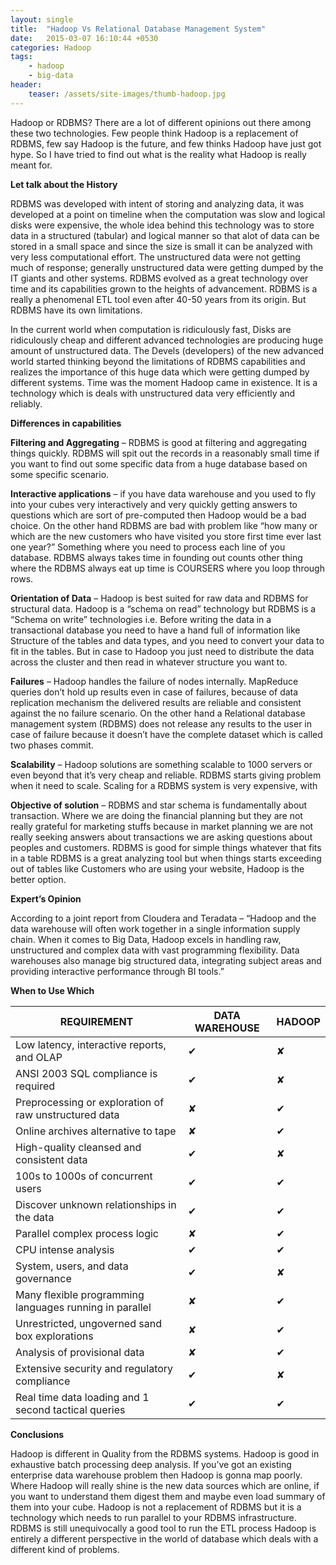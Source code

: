 ```yaml
---
layout: single
title:  "Hadoop Vs Relational Database Management System"
date:   2015-03-07 16:10:44 +0530
categories: Hadoop
tags: 
    - hadoop
    - big-data
header:
    teaser: /assets/site-images/thumb-hadoop.jpg
---
```

Hadoop or RDBMS? There are a lot of different opinions out there among these two technologies. Few people think Hadoop is a replacement of RDBMS, few say Hadoop is the future, and few thinks Hadoop have just got hype. So I have tried to find out what is the reality what Hadoop is really meant for.


**Let talk about the History**

RDBMS was developed with intent of storing and analyzing data, it was developed at a point on timeline when the computation was slow and logical disks were expensive, the whole idea behind this technology was to store data in a structured (tabular) and logical manner so that alot of data can be stored in a small space and since the size is small it can be analyzed with very less computational effort. The unstructured data were not getting much of response; generally unstructured data were getting dumped by the IT giants and other systems. RDBMS evolved as a great technology over time and its capabilities grown to the heights of advancement. RDBMS is a really a phenomenal ETL tool even after 40-50 years from its origin.  But RDBMS have its own limitations.

In the current world when computation is ridiculously fast, Disks are ridiculously cheap and different advanced technologies are producing huge amount of unstructured data. The Devels (developers) of the new advanced world started thinking beyond the limitations of RDBMS capabilities and realizes the importance of this huge data which were getting dumped by different systems. Time was the moment Hadoop came in existence. It is a technology which is deals with unstructured data very efficiently and reliably.

**Differences in capabilities**

**Filtering and Aggregating** – RDBMS is good at filtering and aggregating things quickly. RDBMS will spit out the records in a reasonably small time if you want to find out some specific data from a huge database based on some specific scenario.

**Interactive applications** – if you have data warehouse and you used to fly into your cubes very interactively and very quickly getting answers to questions which are sort of pre-computed then Hadoop would be a bad choice. On the other hand RDBMS are bad with problem like “how many or which are the new customers who have visited you store first time ever last one year?”  Something where you need to process each line of you database. RDBMS always takes time in founding out counts other thing where the RDBMS always eat up time is COURSERS where you loop through rows.

**Orientation of Data** – Hadoop is best suited for raw data and RDBMS for structural data. Hadoop is a “schema on read” technology but RDBMS is a “Schema on write” technologies i.e.  Before writing the data in a transactional database you need to have a hand full of information like Structure of the tables and data types, and you need to convert your data to fit in the tables. But in case to Hadoop you just need to distribute the data across the cluster and then read in whatever structure you want to.

**Failures** – Hadoop handles the failure of nodes internally. MapReduce queries don’t hold up results even in case of failures, because of data replication mechanism the delivered results are reliable and consistent against the no failure scenario. On the other hand a Relational database management system (RDBMS) does not release any results to the user in case of failure because it doesn’t have the complete dataset which is called two phases commit.

**Scalability** – Hadoop solutions are something scalable to 1000 servers or even beyond that it’s very cheap and reliable. RDBMS starts giving problem when it need to scale. Scaling for a RDBMS system is very expensive, with

**Objective of solution** – RDBMS and star schema is fundamentally about transaction. Where we are doing the financial planning but they are not really grateful for marketing stuffs because in market planning we are not really seeking answers about transactions we are asking questions about peoples and customers. RDBMS is good for simple things whatever that fits in a table RDBMS is a great analyzing tool but when things starts exceeding out of tables like Customers who are using your website, Hadoop is the better option.

**Expert’s Opinion**

According to a joint report from Cloudera and Teradata – “Hadoop and the data warehouse will often work together in a single information supply chain. When it comes to Big Data, Hadoop excels in handling raw, unstructured and complex data with vast programming flexibility. Data warehouses also manage big structured data, integrating subject areas and providing interactive performance through BI tools.”

**When to Use Which**

REQUIREMENT | DATA WAREHOUSE | HADOOP
----------- | ---------------|----------
Low latency, interactive reports, and OLAP | ✔ | ✘
ANSI 2003 SQL compliance is required | ✔ | ✘
Preprocessing or exploration of raw unstructured data | ✘ | ✔
Online archives alternative to tape | ✘ | ✔
High-quality cleansed and consistent data | ✔ | ✘
100s to 1000s of concurrent users | ✔ | ✔
Discover unknown relationships in the data | ✔ | ✔
Parallel complex process logic | ✘ | ✔
CPU intense analysis | ✔ | ✔
System, users, and data governance | ✔ | ✘
Many flexible programming languages running in parallel | ✘ | ✔
Unrestricted, ungoverned sand box explorations | ✘ | ✔
Analysis of provisional data | ✘ | ✔
Extensive security and regulatory compliance | ✔ | ✘
Real time data loading and 1 second tactical queries | ✔ | ✔

**Conclusions**

Hadoop is different in Quality from the RDBMS systems. Hadoop is good in exhaustive batch processing deep analysis. If you’ve got an existing enterprise data warehouse problem then Hadoop is gonna map poorly. Where Hadoop will really shine is the new data sources which are online, if you want to understand them digest them and maybe even load summary of them into your cube. Hadoop is not a replacement of RDBMS but it is a technology which needs to run parallel to your RDBMS infrastructure. RDBMS is still unequivocally a good tool to run the ETL process Hadoop is entirely a different perspective in the world of database which deals with a different kind of problems.